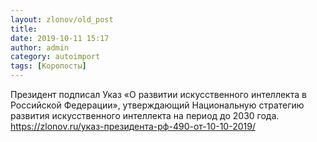 ```yaml
---
layout: zlonov/old_post
title: 
date: 2019-10-11 15:17
author: admin
category: autoimport
tags: [Коропосты]
---
```


Президент подписал Указ «О развитии искусственного интеллекта в Российской Федерации», утверждающий Национальную стратегию развития искусственного интеллекта на период до 2030 года. <a href="https://zlonov.ru/указ-президента-рф-490-от-10-10-2019/">https://zlonov.ru/указ-президента-рф-490-от-10-10-2019/</a>

